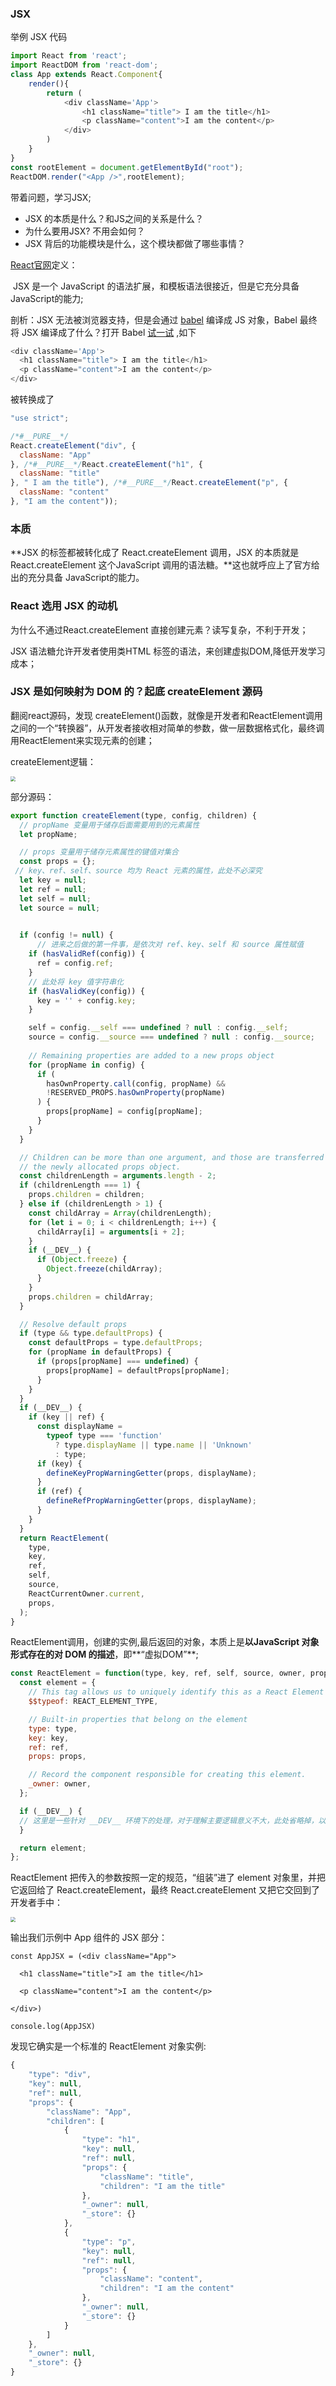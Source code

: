 ### JSX

举例 JSX 代码

``` javascript
import React from 'react';
import ReactDOM from 'react-dom';
class App extends React.Component{
    render(){
        return (
        	<div className='App'>
            	<h1 className="title"> I am the title</h1>
            	<p className="content">I am the content</p>
            </div>
        )
    }
}
const rootElement = document.getElementById("root");
ReactDOM.render("<App />",rootElement);
```

带着问题，学习JSX;

* JSX 的本质是什么？和JS之间的关系是什么？
* 为什么要用JSX? 不用会如何？
* JSX 背后的功能模块是什么，这个模块都做了哪些事情？

[React官网](https://react.docschina.org/docs/introducing-jsx.html)定义：

​	JSX 是一个 JavaScript 的语法扩展，和模板语法很接近，但是它充分具备JavaScript的能力;

剖析：JSX 无法被浏览器支持，但是会通过 [babel](https://www.babeljs.cn/)  编译成 JS 对象，Babel 最终将 JSX 编译成了什么？打开 Babel  [试一试](https://www.babeljs.cn/repl#?browsers=&build=&builtIns=false&spec=false&loose=false&code_lz=FAHgJglgbgBAxgGwIYGcUDkkFsCmBeAcgEEAHEggPmBhhAAsBGeZNTXPAIgBcIuEcOFGAEkY2GFzo4JvfiAD0jKjRAlmqDNnwc4AewB2XHIcGjxk6XsPGuCklQWQoVIA&debug=false&forceAllTransforms=false&shippedProposals=false&circleciRepo=&evaluate=false&fileSize=false&timeTravel=false&sourceType=module&lineWrap=true&presets=es2015%2Creact%2Cstage-2&prettier=false&targets=&version=7.12.3&externalPlugins=)  ,如下

``` javascript
<div className='App'>
  <h1 className="title"> I am the title</h1>
  <p className="content">I am the content</p>
</div>
```

被转换成了

``` javascript
"use strict";

/*#__PURE__*/
React.createElement("div", {
  className: "App"
}, /*#__PURE__*/React.createElement("h1", {
  className: "title"
}, " I am the title"), /*#__PURE__*/React.createElement("p", {
  className: "content"
}, "I am the content"));
```

### 本质

**JSX 的标签都被转化成了 React.createElement 调用，JSX 的本质就是 React.createElement 这个JavaScript 调用的语法糖。**这也就呼应上了官方给出的充分具备 JavaScript的能力。

### React 选用 JSX 的动机

为什么不通过React.createElement 直接创建元素？读写复杂，不利于开发；

JSX 语法糖允许开发者使用类HTML 标签的语法，来创建虚拟DOM,降低开发学习成本；

###  JSX 是如何映射为 DOM 的？起底 createElement 源码

翻阅react源码，发现 createElement()函数，就像是开发者和ReactElement调用 之间的一个“转换器”，从开发者接收相对简单的参数，做一层数据格式化，最终调用ReactElement来实现元素的创建；

createElement逻辑：

<img src="D:\work\MyLearning\newTecLearn\react\基础知识点\image\createElement逻辑.png" style="zoom:50%;" />

部分源码：

```javascript
export function createElement(type, config, children) {
  // propName 变量用于储存后面需要用到的元素属性
  let propName;

  // props 变量用于储存元素属性的键值对集合
  const props = {};
 // key、ref、self、source 均为 React 元素的属性，此处不必深究
  let key = null;
  let ref = null;
  let self = null;
  let source = null;

  
  if (config != null) {
      // 进来之后做的第一件事，是依次对 ref、key、self 和 source 属性赋值
    if (hasValidRef(config)) {
      ref = config.ref;
    }
    // 此处将 key 值字符串化
    if (hasValidKey(config)) {
      key = '' + config.key;
    }

    self = config.__self === undefined ? null : config.__self;
    source = config.__source === undefined ? null : config.__source;
   
    // Remaining properties are added to a new props object
    for (propName in config) {
      if (
        hasOwnProperty.call(config, propName) &&
        !RESERVED_PROPS.hasOwnProperty(propName)
      ) {
        props[propName] = config[propName];
      }
    }
  }

  // Children can be more than one argument, and those are transferred onto
  // the newly allocated props object.
  const childrenLength = arguments.length - 2;
  if (childrenLength === 1) {
    props.children = children;
  } else if (childrenLength > 1) {
    const childArray = Array(childrenLength);
    for (let i = 0; i < childrenLength; i++) {
      childArray[i] = arguments[i + 2];
    }
    if (__DEV__) {
      if (Object.freeze) {
        Object.freeze(childArray);
      }
    }
    props.children = childArray;
  }

  // Resolve default props
  if (type && type.defaultProps) {
    const defaultProps = type.defaultProps;
    for (propName in defaultProps) {
      if (props[propName] === undefined) {
        props[propName] = defaultProps[propName];
      }
    }
  }
  if (__DEV__) {
    if (key || ref) {
      const displayName =
        typeof type === 'function'
          ? type.displayName || type.name || 'Unknown'
          : type;
      if (key) {
        defineKeyPropWarningGetter(props, displayName);
      }
      if (ref) {
        defineRefPropWarningGetter(props, displayName);
      }
    }
  }
  return ReactElement(
    type,
    key,
    ref,
    self,
    source,
    ReactCurrentOwner.current,
    props,
  );
}
```



ReactElement调用，创建的实例,最后返回的对象，本质上是**以JavaScript 对象形式存在的对 DOM 的描述**，即**“虚拟DOM”**;

```javascript
const ReactElement = function(type, key, ref, self, source, owner, props) {
  const element = {
    // This tag allows us to uniquely identify this as a React Element
    $$typeof: REACT_ELEMENT_TYPE,

    // Built-in properties that belong on the element
    type: type,
    key: key,
    ref: ref,
    props: props,

    // Record the component responsible for creating this element.
    _owner: owner,
  };

  if (__DEV__) {
  // 这里是一些针对 __DEV__ 环境下的处理，对于理解主要逻辑意义不大，此处省略掉，以免混淆视听
  }

  return element;
};
```

ReactElement 把传入的参数按照一定的规范，“组装”进了 element 对象里，并把它返回给了 React.createElement，最终 React.createElement 又把它交回到了开发者手中：



<img src="D:\work\MyLearning\newTecLearn\react\基础知识点\image\createElementAndReactElement关系.png" alt=" " style="zoom: 50%;" />

输出我们示例中 App 组件的 JSX 部分：

```react
const AppJSX = (<div className="App">

  <h1 className="title">I am the title</h1>

  <p className="content">I am the content</p>

</div>)

console.log(AppJSX)

```

发现它确实是一个标准的 ReactElement 对象实例:

```javascript
{
    "type": "div",
    "key": null,
    "ref": null,
    "props": {
        "className": "App",
        "children": [
            {
                "type": "h1",
                "key": null,
                "ref": null,
                "props": {
                    "className": "title",
                    "children": "I am the title"
                },
                "_owner": null,
                "_store": {}
            },
            {
                "type": "p",
                "key": null,
                "ref": null,
                "props": {
                    "className": "content",
                    "children": "I am the content"
                },
                "_owner": null,
                "_store": {}
            }
        ]
    },
    "_owner": null,
    "_store": {}
}
```







